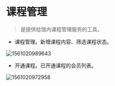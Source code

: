 # **课程管理**

> 是提供给馆内课程管理服务的工具。

- 课程管理。新增课程内容、筛选课程状态。

![1561020989643](C:\Users\Administrator\AppData\Roaming\Typora\typora-user-images\1561020989643.png)

- 开通课程。已开通课程的会员列表。


![1561020972958](C:\Users\Administrator\AppData\Roaming\Typora\typora-user-images\1561020972958.png)